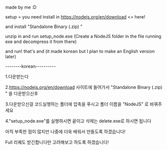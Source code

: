 made by me :D

setup = you need install in https://nodejs.org/en/download <= here!

and install "Standalone Binary (.zip) "

unzip in and run setup_node.exe (Create a NodeJS folder in the file running exe and decompress it from there)

and run! that's and (it made korean but I plan to make an English version later)

--------korean----------

1.다운받는다

2.https://nodejs.org/en/download 사이트에 들어가서 "Standalone Binary (.zip) " 을 다운받으신후

3.다운받으신걸 코드실행하는 폴더에 압축을 푸시고 폴더 이름을 "NodeJS" 로 바꿔주세요

4."setup_node.exe"를 실행하시면 끝이고 삭제는 delete.exe로 하시면 됩니다

아직 부족한 점이 많지만 나중에 더욱 배워서 만들도록 하겠습니다! 

Full 리퀘도 받긴합니다만 고려해보고 하도록 하겠습니다!

